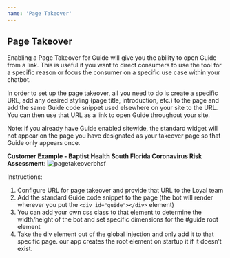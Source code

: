```yaml
---
name: 'Page Takeover'
---
```

## Page Takeover
Enabling a Page Takeover for Guide will give you the ability to open Guide from a link. This is useful if you want to direct consumers to use the tool for a specific reason or focus the consumer on a specific use case within your chatbot.

In order to set up the page takeover, all you need to do is create a specific URL, add any desired styling (page title, introduction, etc.) to the page and add the same Guide code snippet used elsewhere on your site to the URL. You can then use that URL as a link to open Guide throughout your site. 

Note: if you already have Guide enabled sitewide, the standard widget will not appear on the page you have designated as your takeover page so that Guide only appears once.

**Customer Example - Baptist Health South Florida Coronavirus Risk Assessment**:
![pagetakeoverbhsf](https://raw.githubusercontent.com/loyalhealth/user-guides/master/images/pagetakeoverbhsf.jpg "Guide Desktop View Expanded")

Instructions:
1. Configure URL for page takeover and provide that URL to the Loyal team
2. Add the standard Guide code snippet to the page (the bot will render wherever you put the `<div id="guide"></div>` element)
3. You can add your own css class to that element to determine the width/height of the bot and set specific dimensions for the #guide root element
4. Take the div element out of the global injection and only add it to that specific page. our app creates the root element on startup it if it doesn’t exist.
